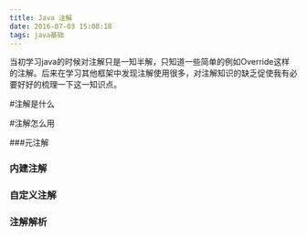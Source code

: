 ```yaml
---
title: Java 注解
date: 2016-07-03 15:08:18
tags: java基础
---
```

当初学习java的时候对注解只是一知半解，只知道一些简单的例如Override这样的注解。后来在学习其他框架中发现注解使用很多，对注解知识的缺乏促使我有必要好好的梳理一下这一知识点。

#注解是什么

#注解怎么用




###元注解

### 内建注解

### 自定义注解

### 注解解析






